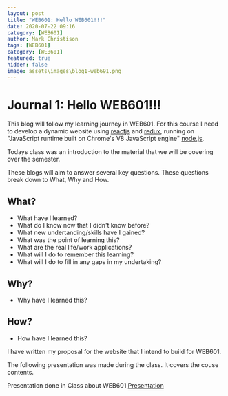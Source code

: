```yaml
---
layout: post
title: "WEB601: Hello WEB601!!!"
date: 2020-07-22 09:16
category: [WEB601]
author: Mark Christison
tags: [WEB601]
category: [WEB601]
featured: true
hidden: false
image: assets\images\blog1-web691.png
---
```


# Journal 1: Hello WEB601!!!

This blog will follow my learning journey in WEB601. For this course I need to develop a dynamic website using [reactjs](https://reactjs.org/) and [redux](https://redux.js.org/), running on "JavaScript runtime built on Chrome's V8 JavaScript engine" [node.js](https://nodejs.org/en/).

Todays class was an introduction to the material that we will be covering over the semester.

These blogs will aim to answer several key questions. These questions break down to What, Why and How.

## What?

- What have I learned?
- What do I know now that I didn't know before?
- What new undertanding/skills have I gained?
- What was the point of learning this?
- What are the real life/work applications?
- What will I do to remember this learning?
- What will I do to fill in any gaps in my undertaking?

## Why?

- Why have I learned this?

## How?

- How have I learned this?

I have written my proposal for the website that I intend to build for WEB601.

The following presentation was made during the class. It covers the couse contents.

<object data="/assets/docs/web601-presentation.pdf" type="application/pdf" width="100%" height="800px">
  <p>Presentation done in Class about WEB601 <a href="assets/docs/web601-presentation.pdf">Presentation</a></p>
